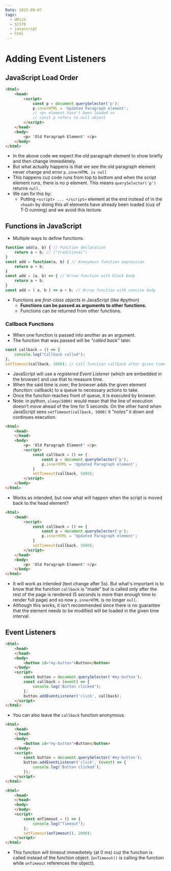 ```yaml
---
Date: 2023-09-07
tags:
  - UMich
  - SI379
  - javascript
  - html
---
```

# Adding Event Listeners
## JavaScript Load Order
```html
<html>
	<head>
		<script>
			const p = document.querySelector('p');
			p.innerHTML = 'Updated Paragraph element';
			// <p> element hasn't been loaded so 
			// const p refers to null object
		</script>
	</head>
	<body>
		<p> 'Old Paragraph Element' </p>
	</body>
</html>
```
- In the above code we expect the old paragraph element to show briefly and then change immedietely.
- But what actually happens is that we see the old paragraph element never change and error  ```p.innerHTML is null```
- This happens cuz code runs from top to bottom and when the script element runs, there is no p element. This means ```querySelector('p')``` returns ```null```.
- We can fix this by:
	- Putting ```<script> ... </script>``` element at the end instead of in the ```<head>``` by doing this all elements have already been loaded (cuz of T-D running) and we avoid this lecture.
## Functions in JavaScript
- Multiple ways to define functions.
```Javascript
function add(a, b) { // Function declaration
	return a + b; // ("traditional")
}
const add = function(a, b) { // Anonymous function expression
	return a + b;
}
const add = (a, b) => { // Arrow function with block body
	return a + b;
}
const add = ( a, b ) => a + b; // Arrow function with concise body
```
- Functions are *first-class objects* in JavaScript (like #python)
	- **Functions can be passed as arguments to other functions.** 
	- Functions can be returned from other functions.
### Callback Functions
- When one function is passed into another as an argument. 
- The function that was passed will be *"called back"* later.
```javascript
const callback = () => {
	console.log("Callback called");
};
setTimeout(callback, 1000); // Call function callback after given time(in ms)
```
- JavaScript will use a *registered Event Listener* (which are embedded in the browser) and use that to measure time.  
- When the said time is over, the browser adds the given element (function: callback) to a queue to necessary actions to take. 
- Once the function reaches front of queue, it is executed by browser.
- Note: in python, ```sleep(5000)``` would mean that the line of execution doesn't move ahead of the line for 5 seconds. On the other hand when JavaScript sees ```setTimeout(callback, 5000)``` it *"notes"* it down and continues execution. 
```html
<html>
	<head>
	</head>
	<body>
		<p> 'Old Paragraph Element' </p>
		<script>
			const callback = () => {	
				const p = document.querySelector('p');
				p.innerHTML = 'Updated Paragraph element';
			}
			setTimeout(callback, 5000);
		</script>
	</body>
</html>
```
- Works as intended, but now what will happen when the script is moved back to the head element?
```html
<html>
	<head>
		<script>
			const callback = () => {	
				const p = document.querySelector('p');
				p.innerHTML = 'Updated Paragraph element';
			}
			setTimeout(callback, 5000);
		</script>
	</head>
	<body>
		<p> 'Old Paragraph Element' </p>
	</body>
</html>
```
- It will work as intended (text change after 5s). But what's important is to know that the function ```callback``` is "made" but is called only after the rest of the page is rendered (5 seconds is more than enough time to render full page) and so now ```p.innerHTML``` is no longer ```null```. 
- Although this works, it isn't recommended since there is no guarantee that the element needs to be modified will be loaded in the given time interval.
## Event Listeners
```html
<html>
	<head>
	</head>
	<body>
		<button id="my-button">Button</button>
	</body>
	<script>
		const button = document.querySelector('#my-button');
		const callback = (event) => {
			console.log('Button clicked');
		};
		button.addEventListener('click', callback);
	</script>
</html>
```
- You can also leave the ``callback`` function anonymous.
```html
<html>
	<head>
	</head>
	<body>
		<button id="my-button">Button</button>
	</body>
	<script>
		const button = document.querySelector('#my-button');
		button.addEventListener('click', (event) => {
			console.log('Button clicked');
		});
	</script>
</html>
```

```html
<html>
	<head>
	</head>
	<body>
	</body>
	<script>
		const onTimeout = () => {
			console.log("Timeout");
		};
		setTimeout(onTimeout(), 2000);
	</script>
</html>
```
- This function will timeout immedietely (at 0 ms) cuz the function is called instead of the function object. (``onTimeout()`` is calling the function while ``onTimeout`` references the object).